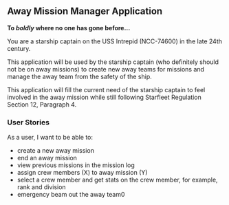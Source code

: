 ## Away Mission Manager Application

**To *boldly* where no one has gone before...**

You are a starship captain on the USS Intrepid (NCC-74600) in the late 24th century.

This application will be used by the starship captain (who definitely should not be on away missions) to create new
away teams for missions and manage the away team from the safety of the ship.

This application will fill the current need of the starship captain to feel involved in the away mission while still
following Starfleet Regulation Section 12, Paragraph 4.

### User Stories

As a user, I want to be able to:
- create a new away mission
- end an away mission
- view previous missions in the mission log
- assign crew members (X) to away mission (Y)
- select a crew member and get stats on the crew member, for example, rank and division
- emergency beam out the away team0